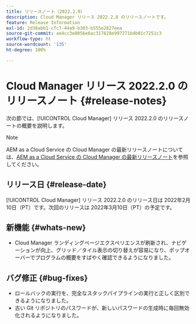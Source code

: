 ```yaml
---
title: リリースノート（2022.2.0）
description: Cloud Manager リリース 2022.2.0 のリリースノートです。
feature: Release Information
exl-id: 2d38abb1-cfc7-44a9-b303-b555e2827eea
source-git-commit: ae4cc3e8056e6ac317628e997271b4b01c7251c3
workflow-type: ht
source-wordcount: '135'
ht-degree: 100%

---
```


# Cloud Manager リリース 2022.2.0 のリリースノート {#release-notes}

次の節では、[!UICONTROL Cloud Manager] リリース 2022.2.0 のリリースノートの概要を説明します。

>[!NOTE]
>
>AEM as a Cloud Service の Cloud Manager の最新リリースノートについては、[AEM as a Cloud Service の Cloud Manager の最新リリースノート](https://experienceleague.adobe.com/docs/experience-manager-cloud-service/content/implementing/using-cloud-manager/release-notes-cloud-manager/release-notes-cm-current.html?lang=ja)を参照してください。

## リリース日 {#release-date}

[!UICONTROL Cloud Manager] リリース 2022.2.0 のリリース日は 2022年2月10日（PT）です。次回のリリースは 2022年3月10日（PT）の予定です。

## 新機能 {#whats-new}

* Cloud Manager ランディングページエクスペリエンスが刷新され、ナビゲーションが向上、グリッド／タイル表示の切り替えが容易になり、ポップオーバーでプログラムの概要をすばやく確認できるようになりました。

## バグ修正 {#bug-fixes}

* ロールバックの実行を、完全なスタックパイプラインの実行と正しく区別できるようになりました。
* 古い Git リポジトリのパスワードが、新しいパスワードの生成時に毎回無効化されるようになりました。
